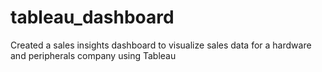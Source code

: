 # tableau_dashboard
Created a sales insights dashboard to visualize sales data for a hardware and peripherals company using Tableau
